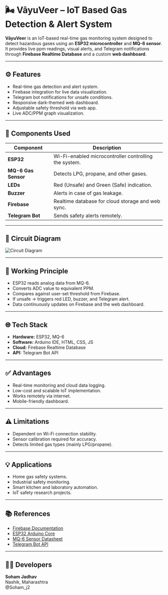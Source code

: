 # 🌬️ VāyuVeer – IoT Based Gas Detection & Alert System

**VāyuVeer** is an IoT-based real-time gas monitoring system designed to detect hazardous gases using an **ESP32 microcontroller** and **MQ-6 sensor**. It provides live ppm readings, visual alerts, and Telegram notifications through **Firebase Realtime Database** and a custom **web dashboard**.

---

## ⚙️ Features
- Real-time gas detection and alert system.
- Firebase integration for live data visualization.
- Telegram bot notifications for unsafe conditions.
- Responsive dark-themed web dashboard.
- Adjustable safety threshold via web app.
- Live ADC/PPM graph visualization.

---

## 🧩 Components Used
| Component | Description |
|------------|--------------|
| **ESP32** | Wi-Fi-enabled microcontroller controlling the system. |
| **MQ-6 Gas Sensor** | Detects LPG, propane, and other gases. |
| **LEDs** | Red (Unsafe) and Green (Safe) indication. |
| **Buzzer** | Alerts in case of gas leakage. |
| **Firebase** | Realtime database for cloud storage and web sync. |
| **Telegram Bot** | Sends safety alerts remotely. |

---

## 🔌 Circuit Diagram
![Circuit Diagram](hardware/circuit_diagram.png)

---

## 🧠 Working Principle
- ESP32 reads analog data from MQ-6.
- Converts ADC value to equivalent PPM.
- Compares against user-set threshold from Firebase.
- If unsafe → triggers red LED, buzzer, and Telegram alert.
- Data continuously updates on Firebase and the web dashboard.

---

## 🌐 Tech Stack
- **Hardware:** ESP32, MQ-6
- **Software:** Arduino IDE, HTML, CSS, JS
- **Cloud:** Firebase Realtime Database
- **API:** Telegram Bot API

---

## ✅ Advantages
- Real-time monitoring and cloud data logging.
- Low-cost and scalable IoT implementation.
- Works remotely via internet.
- Mobile-friendly dashboard.

---

## ⚠️ Limitations
- Dependent on Wi-Fi connection stability.
- Sensor calibration required for accuracy.
- Detects limited gas types (mainly LPG/propane).

---

## 💡 Applications
- Home gas safety systems.
- Industrial safety monitoring.
- Smart kitchen and laboratory automation.
- IoT safety research projects.

---

## 📚 References
- [Firebase Documentation](https://firebase.google.com/docs)
- [ESP32 Arduino Core](https://github.com/espressif/arduino-esp32)
- [MQ-6 Sensor Datasheet](https://components101.com/mq6-gas-sensor)
- [Telegram Bot API](https://core.telegram.org/bots/api)

---

## 👨‍💻 Developers
**Soham Jadhav**  
Nashik, Maharashtra  
@Soham_j2
